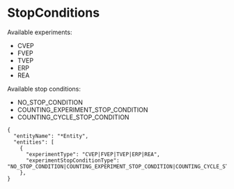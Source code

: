 # StopConditions
Available experiments:
- CVEP
- FVEP
- TVEP
- ERP
- REA
 
Available stop conditions:
- NO_STOP_CONDITION
- COUNTING_EXPERIMENT_STOP_CONDITION
- COUNTING_CYCLE_STOP_CONDITION
```
{
  "entityName": "*Entity",
  "entities": [
    {
      "experimentType": "CVEP|FVEP|TVEP|ERP|REA",
      "experimentStopConditionType": "NO_STOP_CONDITION|COUNTING_EXPERIMENT_STOP_CONDITION|COUNTING_CYCLE_STOP_CONDITION"
    },
}
```
